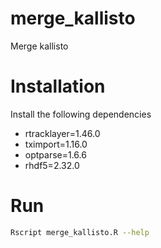 # merge_kallisto

Merge kallisto

# Installation

Install the following dependencies

- rtracklayer=1.46.0
- tximport=1.16.0
- optparse=1.6.6
- rhdf5=2.32.0

# Run

```bash
Rscript merge_kallisto.R --help
```
